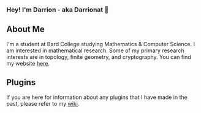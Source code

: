 ### Hey! I'm Darrion - aka Darrionat 👋

## About Me

I'm a student at Bard College studying Mathematics & Computer Science.
I am interested in mathematical research.
Some of my primary research interests are in topology, finite geometry, and cryptography.
You can find my website [here][website].

## Plugins
If you are here for information about any plugins that I have made in the past, please refer to my [wiki][wiki].

[website]: https://sites.google.com/view/darrion-thornburgh
[wiki]: https://wiki.darrionatplugins.com
